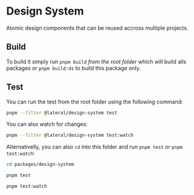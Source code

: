 # Design System

Atomic design components that can be reused accross multiple projects.

## Build

To build it simply run `pnpm build` *from the root folder* which will build alls packages or `pnpm build:ds` to build this package only.

## Test
You can run the test from the root folder using the following command:

```bash
pnpm --filter @lateral/design-system test
```

You can also watch for changes:

```bash
pnpm --filter @lateral/design-system test:watch
```

Alternativelly, you can also `cd` into this folder and run `pnpm test` or `pnpm test:watch`:

```bash
cd packages/design-system
```

```bash
pnpm test
```

```bash
pnpm test:watch
```